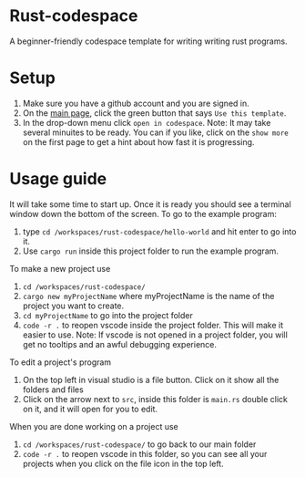 # Rust-codespace
A beginner-friendly codespace template for writing writing rust programs.

# Setup
1. Make sure you have a github account and you are signed in.
2. On the [main page](/), click the green button that says `Use this template`.
3. In the drop-down menu click `open in codespace`.
Note: It may take several minuites to be ready. 
You can if you like, click on the `show more` on the first page to get a hint about how fast it is progressing.

# Usage guide
It will take some time to start up. Once it is ready you should see a terminal window down the bottom of the screen.
To go to the example program:
1. type `cd /workspaces/rust-codespace/hello-world` and hit enter to go into it. 
2.  Use `cargo run` inside this project folder to run the example program.

To make a new project use 
1. `cd /workspaces/rust-codespace/`
2. `cargo new myProjectName` where myProjectName is the name of the project you want to create.
3. `cd myProjectName` to go into the project folder
4. `code -r .` to reopen vscode inside the project folder. This will make it easier to use.
Note: If vscode is not opened in a project folder, you will get no tooltips and an awful debugging experience. 

To edit a project's program
1. On the top left in visual studio is a file button. Click on it show all the folders and files
2. Click on the arrow next to `src`, inside this folder is `main.rs` double click on it, and it will open for you to edit.   

When you are done working on a project use 
1. `cd /workspaces/rust-codespace/` to go back to our main folder 
2. `code -r .` to reopen vscode in this folder, so you can see all your projects when you click on the file icon in the top left.
